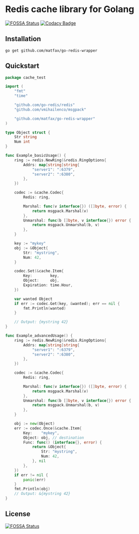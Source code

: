 # Redis cache library for Golang
[![FOSSA Status](https://app.fossa.io/api/projects/git%2Bgithub.com%2Fmatfax%2Fgo-redis-wrapper.svg?type=shield)](https://app.fossa.io/projects/git%2Bgithub.com%2Fmatfax%2Fgo-redis-wrapper?ref=badge_shield)
[![Codacy Badge](https://api.codacy.com/project/badge/Grade/3f4a76a1c71446b2a50e0fc3134f8fd8)](https://www.codacy.com/app/matfax/go-redis-wrapper?utm_source=github.com&amp;utm_medium=referral&amp;utm_content=matfax/go-redis-wrapper&amp;utm_campaign=Badge_Grade)

## Installation

    go get github.com/matfax/go-redis-wrapper

## Quickstart


```go
package cache_test

import (
	"fmt"
	"time"

	"github.com/go-redis/redis"
	"github.com/vmihailenco/msgpack"

	"github.com/matfax/go-redis-wrapper"
)

type Object struct {
	Str string
	Num int
}

func Example_basicUsage() {
	ring := redis.NewRing(&redis.RingOptions{
		Addrs: map[string]string{
			"server1": ":6379",
			"server2": ":6380",
		},
	})

	codec := &cache.Codec{
		Redis: ring,

		Marshal: func(v interface{}) ([]byte, error) {
			return msgpack.Marshal(v)
		},
		Unmarshal: func(b []byte, v interface{}) error {
			return msgpack.Unmarshal(b, v)
		},
	}

	key := "mykey"
	obj := &Object{
		Str: "mystring",
		Num: 42,
	}

	codec.Set(&cache.Item{
		Key:        key,
		Object:     obj,
		Expiration: time.Hour,
	})

	var wanted Object
	if err := codec.Get(key, &wanted); err == nil {
		fmt.Println(wanted)
	}

	// Output: {mystring 42}
}

func Example_advancedUsage() {
	ring := redis.NewRing(&redis.RingOptions{
		Addrs: map[string]string{
			"server1": ":6379",
			"server2": ":6380",
		},
	})

	codec := &cache.Codec{
		Redis: ring,

		Marshal: func(v interface{}) ([]byte, error) {
			return msgpack.Marshal(v)
		},
		Unmarshal: func(b []byte, v interface{}) error {
			return msgpack.Unmarshal(b, v)
		},
	}

	obj := new(Object)
	err := codec.Once(&cache.Item{
		Key:    "mykey",
		Object: obj, // destination
		Func: func() (interface{}, error) {
			return &Object{
				Str: "mystring",
				Num: 42,
			}, nil
		},
	})
	if err != nil {
		panic(err)
	}
	fmt.Println(obj)
	// Output: &{mystring 42}
}
```


## License
[![FOSSA Status](https://app.fossa.io/api/projects/git%2Bgithub.com%2Fmatfax%2Fgo-redis-wrapper.svg?type=large)](https://app.fossa.io/projects/git%2Bgithub.com%2Fmatfax%2Fgo-redis-wrapper?ref=badge_large)